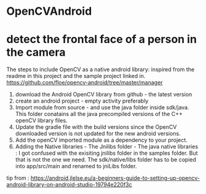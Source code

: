 # OpenCVAndroid
detect the frontal face of a person in the camera
=============================================================================
The steps to include OpenCV as a native android library: inspired from the readme in this project and the sample project linked in.
https://github.com/floe/opencv-android/tree/master/manager

1. download the Android OpenCV library from github - the latest version
2. create an android project - empty activity preferably
3. Import module from source - and use the java folder inside sdk/java. This folder conatains all the java precompiled versions of the C++ openCV library files.
4. Update the gradle file with the build versions since the OpenCV downloaded version is not updated for the new android versions.
5. Add the openCV imported module as a dependency to your project.
6. Adding the Native libraries - The Jnilibs folder - The java native libraries : 
I got confused with the exisiting jnilibs folder in the samples folder. But that is not the one we need. The sdk/native/libs folder has to be copied into app/src/main and renamed to jniLibs folder.

tip from : https://android.jlelse.eu/a-beginners-guide-to-setting-up-opencv-android-library-on-android-studio-19794e220f3c
